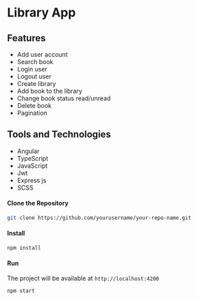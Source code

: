 # Library App

## Features

- Add user account
- Search book
- Login user
- Logout user
- Create library
- Add book to the library
- Change book status read/unread
- Delete book
- Pagination

## Tools and Technologies

- Angular
- TypeScript
- JavaScript
- Jwt
- Express js
- SCSS

#### Clone the Repository

```sh
git clone https://github.com/yourusername/your-repo-name.git
```

#### Install

```
npm install
```

#### Run

The project will be available at `http://localhost:4200`

```
npm start
```
